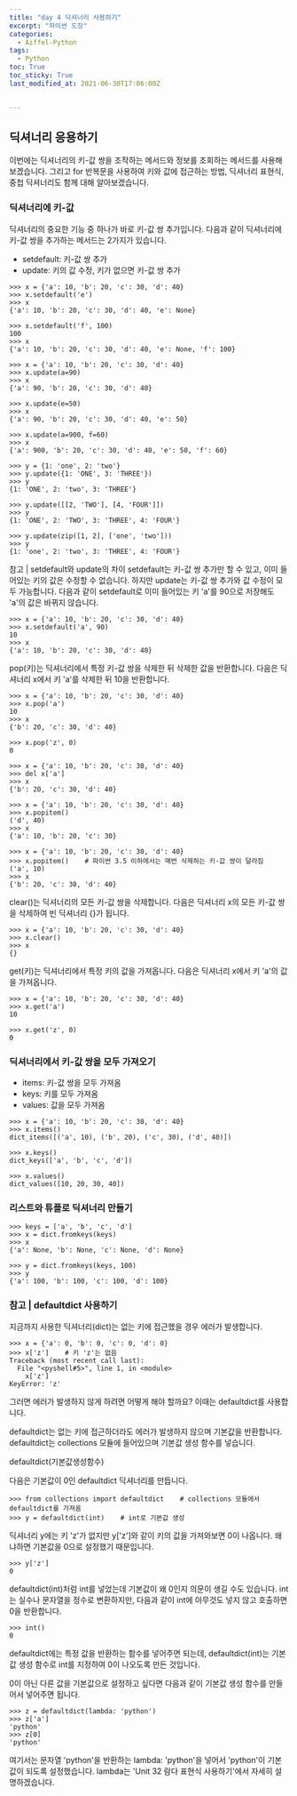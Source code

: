 ```yaml
---
title: "day 4 딕셔너리 사용하기"
excerpt: "파이썬 도장"
categories:
  - Aiffel-Python
tags:
  - Python
toc: True
toc_sticky: True
last_modified_at: 2021-06-30T17:06:00Z


---
```


## 딕셔너리 응용하기

이번에는 딕셔너리의 키-값 쌍을 조작하는 메서드와 정보를 조회하는 메서드를 사용해보겠습니다. 그리고 for 반복문을 사용하여 키와 값에 접근하는 방법, 딕셔너리 표현식, 중첩 딕셔너리도 함께 대해 알아보겠습니다.



### 딕셔너리에 키-값 

딕셔너리의 중요한 기능 중 하나가 바로 키-값 쌍 추가입니다. 다음과 같이 딕셔너리에 키-값 쌍을 추가하는 메서드는 2가지가 있습니다.

- setdefault: 키-값 쌍 추가
- update: 키의 값 수정, 키가 없으면 키-값 쌍 추가

```
>>> x = {'a': 10, 'b': 20, 'c': 30, 'd': 40}
>>> x.setdefault('e')
>>> x
{'a': 10, 'b': 20, 'c': 30, 'd': 40, 'e': None}

>>> x.setdefault('f', 100)
100
>>> x
{'a': 10, 'b': 20, 'c': 30, 'd': 40, 'e': None, 'f': 100}

>>> x = {'a': 10, 'b': 20, 'c': 30, 'd': 40}
>>> x.update(a=90)
>>> x
{'a': 90, 'b': 20, 'c': 30, 'd': 40}

>>> x.update(e=50)
>>> x
{'a': 90, 'b': 20, 'c': 30, 'd': 40, 'e': 50}

>>> x.update(a=900, f=60)
>>> x
{'a': 900, 'b': 20, 'c': 30, 'd': 40, 'e': 50, 'f': 60}

>>> y = {1: 'one', 2: 'two'}
>>> y.update({1: 'ONE', 3: 'THREE'})
>>> y
{1: 'ONE', 2: 'two', 3: 'THREE'}

>>> y.update([[2, 'TWO'], [4, 'FOUR']])
>>> y
{1: 'ONE', 2: 'TWO', 3: 'THREE', 4: 'FOUR'}

>>> y.update(zip([1, 2], ['one', 'two']))
>>> y
{1: 'one', 2: 'two', 3: 'THREE', 4: 'FOUR'}

```

참고 | setdefault와 update의 차이
setdefault는 키-값 쌍 추가만 할 수 있고, 이미 들어있는 키의 값은 수정할 수 없습니다. 하지만 update는 키-값 쌍 추가와 값 수정이 모두 가능합니다. 다음과 같이 setdefault로 이미 들어있는 키 'a'를 90으로 저장해도 'a'의 값은 바뀌지 않습니다.

```
>>> x = {'a': 10, 'b': 20, 'c': 30, 'd': 40}
>>> x.setdefault('a', 90)
10
>>> x
{'a': 10, 'b': 20, 'c': 30, 'd': 40}
```

pop(키)는 딕셔너리에서 특정 키-값 쌍을 삭제한 뒤 삭제한 값을 반환합니다. 다음은 딕셔너리 x에서 키 'a'를 삭제한 뒤 10을 반환합니다.
```
>>> x = {'a': 10, 'b': 20, 'c': 30, 'd': 40}
>>> x.pop('a')
10
>>> x
{'b': 20, 'c': 30, 'd': 40}

>>> x.pop('z', 0)
0

>>> x = {'a': 10, 'b': 20, 'c': 30, 'd': 40}
>>> del x['a']
>>> x
{'b': 20, 'c': 30, 'd': 40}

>>> x = {'a': 10, 'b': 20, 'c': 30, 'd': 40}
>>> x.popitem()
('d', 40)
>>> x
{'a': 10, 'b': 20, 'c': 30}

>>> x = {'a': 10, 'b': 20, 'c': 30, 'd': 40}
>>> x.popitem()    # 파이썬 3.5 이하에서는 매번 삭제하는 키-값 쌍이 달라짐
('a', 10)
>>> x
{'b': 20, 'c': 30, 'd': 40}
```

clear()는 딕셔너리의 모든 키-값 쌍을 삭제합니다. 다음은 딕셔너리 x의 모든 키-값 쌍을 삭제하여 빈 딕셔너리 {}가 됩니다.

```
>>> x = {'a': 10, 'b': 20, 'c': 30, 'd': 40}
>>> x.clear()
>>> x
{}
```

get(키)는 딕셔너리에서 특정 키의 값을 가져옵니다. 다음은 딕셔너리 x에서 키 'a'의 값을 가져옵니다.

```
>>> x = {'a': 10, 'b': 20, 'c': 30, 'd': 40}
>>> x.get('a')
10

>>> x.get('z', 0)
0

```

### 딕셔너리에서 키-값 쌍을 모두 가져오기

- items: 키-값 쌍을 모두 가져옴
- keys: 키를 모두 가져옴
- values: 값을 모두 가져옴

```
>>> x = {'a': 10, 'b': 20, 'c': 30, 'd': 40}
>>> x.items()
dict_items([('a', 10), ('b', 20), ('c', 30), ('d', 40)])

>>> x.keys()
dict_keys(['a', 'b', 'c', 'd'])

>>> x.values()
dict_values([10, 20, 30, 40])

```

###   리스트와 튜플로 딕셔너리 만들기

```
>>> keys = ['a', 'b', 'c', 'd']
>>> x = dict.fromkeys(keys)
>>> x
{'a': None, 'b': None, 'c': None, 'd': None}

>>> y = dict.fromkeys(keys, 100)
>>> y
{'a': 100, 'b': 100, 'c': 100, 'd': 100}

```

### 참고 | defaultdict 사용하기

지금까지 사용한 딕셔너리(dict)는 없는 키에 접근했을 경우 에러가 발생합니다.

```
>>> x = {'a': 0, 'b': 0, 'c': 0, 'd': 0}
>>> x['z']    # 키 'z'는 없음
Traceback (most recent call last):
  File "<pyshell#5>", line 1, in <module>
    x['z']
KeyError: 'z'
```

그러면 에러가 발생하지 않게 하려면 어떻게 해야 할까요? 이때는 defaultdict를 사용합니다.

defaultdict는 없는 키에 접근하더라도 에러가 발생하지 않으며 기본값을 반환합니다. defaultdict는 collections 모듈에 들어있으며 기본값 생성 함수를 넣습니다.

defaultdict(기본값생성함수)

다음은 기본값이 0인 defaultdict 딕셔너리를 만듭니다.

```
>>> from collections import defaultdict    # collections 모듈에서 defaultdict를 가져옴
>>> y = defaultdict(int)    # int로 기본값 생성
```

딕셔너리 y에는 키 'z'가 없지만 y['z']와 같이 키의 값을 가져와보면 0이 나옵니다. 왜냐하면 기본값을 0으로 설정했기 때문입니다.

```
>>> y['z']
0
```

defaultdict(int)처럼 int를 넣었는데 기본값이 왜 0인지 의문이 생길 수도 있습니다. int는 실수나 문자열을 정수로 변환하지만, 다음과 같이 int에 아무것도 넣지 않고 호출하면 0을 반환합니다.

```
>>> int()
0
```

defaultdict에는 특정 값을 반환하는 함수를 넣어주면 되는데, defaultdict(int)는 기본값 생성 함수로 int를 지정하여 0이 나오도록 만든 것입니다.

0이 아닌 다른 값을 기본값으로 설정하고 싶다면 다음과 같이 기본값 생성 함수를 만들어서 넣어주면 됩니다.

```
>>> z = defaultdict(lambda: 'python')
>>> z['a']
'python'
>>> z[0]
'python'
```

여기서는 문자열 'python'을 반환하는 lambda: 'python'을 넣어서 'python'이 기본값이 되도록 설정했습니다. lambda는 'Unit 32 람다 표현식 사용하기'에서 자세히 설명하겠습니다.







